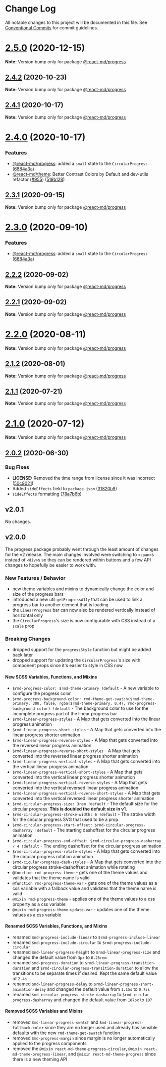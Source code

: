 # Change Log

All notable changes to this project will be documented in this file. See
[Conventional Commits](https://conventionalcommits.org) for commit guidelines.

# [2.5.0](https://github.com/mlaursen/react-md/compare/v2.4.3...v2.5.0) (2020-12-15)

**Note:** Version bump only for package [@react-md/progress](../progress)

## [2.4.2](https://github.com/mlaursen/react-md/compare/v2.4.1...v2.4.2) (2020-10-23)

**Note:** Version bump only for package [@react-md/progress](../progress)

## [2.4.1](https://github.com/mlaursen/react-md/compare/v2.4.0...v2.4.1) (2020-10-17)

**Note:** Version bump only for package [@react-md/progress](../progress)

# [2.4.0](https://github.com/mlaursen/react-md/compare/v2.3.1...v2.4.0) (2020-10-17)

### Features

- [@react-md/progress](../progress): added a `small` state to the
  `CircularProgress`
  ([6884a3a](https://github.com/mlaursen/react-md/commit/6884a3ab762216313330dfb01f386c87a5cd5b88))
- [@react-md/theme](../theme): Better Contrast Colors by Default and dev-utils
  refactor ([#955](https://github.com/mlaursen/react-md/issues/955))
  ([519b128](https://github.com/mlaursen/react-md/commit/519b128522de944d55ff96a1e1125447665ed586))

## [2.3.1](https://github.com/mlaursen/react-md/compare/v2.2.0...v2.3.1) (2020-09-15)

**Note:** Version bump only for package [@react-md/progress](../progress)

# [2.3.0](https://github.com/mlaursen/react-md/compare/v2.2.0...v2.3.0) (2020-09-10)

### Features

- [@react-md/progress](../progress): added a `small` state to the
  `CircularProgress`
  ([6884a3a](https://github.com/mlaursen/react-md/commit/6884a3ab762216313330dfb01f386c87a5cd5b88))

## [2.2.2](https://github.com/mlaursen/react-md/compare/v2.2.1...v2.2.2) (2020-09-02)

**Note:** Version bump only for package [@react-md/progress](../progress)

## [2.2.1](https://github.com/mlaursen/react-md/compare/v2.2.0...v2.2.1) (2020-09-02)

**Note:** Version bump only for package [@react-md/progress](../progress)

# [2.2.0](https://github.com/mlaursen/react-md/compare/v2.1.2...v2.2.0) (2020-08-11)

**Note:** Version bump only for package [@react-md/progress](../progress)

## [2.1.2](https://github.com/mlaursen/react-md/compare/v2.1.1...v2.1.2) (2020-08-01)

**Note:** Version bump only for package [@react-md/progress](../progress)

## [2.1.1](https://github.com/mlaursen/react-md/compare/v2.1.0...v2.1.1) (2020-07-21)

**Note:** Version bump only for package [@react-md/progress](../progress)

# [2.1.0](https://github.com/mlaursen/react-md/compare/v2.0.4...v2.1.0) (2020-07-12)

**Note:** Version bump only for package [@react-md/progress](../progress)

## [2.0.2](https://github.com/mlaursen/react-md/compare/v2.0.1...v2.0.2) (2020-06-30)

### Bug Fixes

- **LICENSE:** Removed the time range from license since it was incorrect
  ([50c9021](https://github.com/mlaursen/react-md/commit/50c9021cedc0d642758b9fd541bb6c93d2fe1786))
- Added `sideEffects` field to `package.json`
  ([31820b9](https://github.com/mlaursen/react-md/commit/31820b9b43705e5849664500a17b6849eb6dc2a9))
- `sideEffects` formatting
  ([78a7b6b](https://github.com/mlaursen/react-md/commit/78a7b6b0e40c7daefb749835670705f21bd21720))

## v2.0.1

No changes.

## v2.0.0

The progress package probably went through the least amount of changes for the
v2 release. The main changes involved were switching to `<span>`s instead of
`<div>`s so they can be rendered within buttons and a few API changes to
hopefully be easier to work with.

### New Features / Behavior

- new theme variables and mixins to dynamically change the color and size of the
  progress bars
- introduced a new util `getProgressA11y` that can be used to link a progress
  bar to another element that is loading
- the `LinearProgress` bar can now also be rendered vertically instead of
  horizontal only
- the `CircularProgress`'s size is now configurable with CSS instead of a
  `scale` prop

### Breaking Changes

- dropped support for the `progressStyle` function but might be added back later
- dropped support for updating the `CircularProgress`'s size with component
  props since it's easier to style in CSS now

#### New SCSS Variables, Functions, and Mixins

- `$rmd-progress-color: $rmd-theme-primary !default` - A new variable to
  configure the progress color
- `$rmd-progress-background-color: rmd-theme-get-swatch($rmd-theme-primary, 300, false, rgba($rmd-theme-primary, 0.4), rmd-progress-background-color) !default` -
  The background color to use for the incomplete progress part of the linear
  progress bar
- `$rmd-linear-progress-styles` - A Map that gets converted into the linear
  progress animation
- `$rmd-linear-progress-short-styles` - A Map that gets converted into the
  linear progress shorter animation
- `$rmd-linear-progress-reverse-styles` - A Map that gets converted into the
  reversed linear progress animation
- `$rmd-linear-progress-reverse-short-styles` - A Map that gets converted into
  the reversed linear progress shorter animation
- `$rmd-linear-progress-vertical-styles` - A Map that gets converted into the
  vertical linear progress animation
- `$rmd-linear-progress-vertical-short-styles` - A Map that gets converted into
  the vertical linear progress shorter animation
- `$rmd-linear-progress-vertical-reverse-styles` - A Map that gets converted
  into the vertical reversed linear progress animation
- `$rmd-linear-progress-vertical-reverse-short-styles` - A Map that gets
  converted into the vertical reversed linear progress shorter animation
- `$rmd-circular-progress-size: 3rem !default` - The default size for the
  circular progress. **This is doubled the default size in v1.**
- `$rmd-circular-progress-stroke-width: 6 !default` - The stroke width for the
  circular progress SVG that used to be a prop
- `$rmd-circular-progress-start-offset: $rmd-circular-progress-dasharray !default` -
  The starting dashoffset for the circular progress animation
- `$rmd-circular-progress-end-offset: $rmd-circular-progress-dasharray / 4 !default` -
  The ending dashoffset for the circular progress animation
- `$rmd-circular-progress-rotate-styles` - A Map that gets converted into the
  circular progress rotation animation
- `$rmd-cicular-progress-dash-styles` - A Map that gets converted into the
  circular progress stroke-dashoffset animation while rotating
- `@function rmd-progress-theme` - gets one of the theme values and validates
  that the theme name is valid
- `@function rmd-progress-theme-var` - gets one of the theme values as a css
  variable with a fallback value and validates that the theme name is valid
- `@mixin rmd-progress-theme` - applies one of the theme values to a css
  property as a css variable
- `@mixin rmd-progress-theme-update-var` - updates one of the theme values as a
  css variable

#### Renamed SCSS Variables, Functions, and Mixins

- renamed `$md-progress-include-linear` to `$rmd-progress-include-linear`
- renamed `$md-progress-include-circular` to `$rmd-progress-include-circular`
- renamed `$md-linear-progress-height` to `$rmd-linear-progress-size` and
  changed the default value from `3px` to `0.25rem`
- renamed `$md-progress-duration` to `$rmd-linear-progress-transition-duration`
  and `$rmd-circular-progress-transition-duration` to allow the transitions to
  be separate times if desired. Kept the same default value of `2.4s`
- renamed `$md-linear-progress-delay` to
  `$rmd-linear-progress-short-animation-delay` and changed the default value
  from `1.15s` to `0.75s`
- renamed `$md-circular-progress-stroke-dasharray` to
  `$rmd-cirular-progress-dasharray` and changed the default value from `187px`
  to `187`

#### Removed SCSS Variables and Mixins

- removed `$md-linear-progress-swatch` and `$md-linear-progress-fallback-color`
  since they are no longer used and already has sensible defaults with the new
  `rmd-theme-get-swatch` function
- removed `$md-progress-margin` since margin is no longer automatically applied
  to the progress components
- removed the `@mixin react-md-theme-progress-circular`,
  `@mixin react-md-theme-progress-linear`, and `@mixin react-md-theme-progress`
  since there is a new theming API
